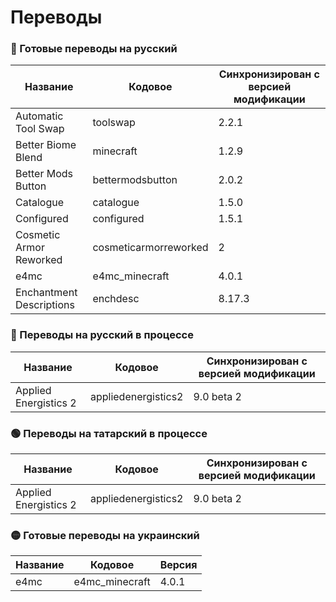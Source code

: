# Переводы

### 🔴 Готовые переводы на русский

| Название | Кодовое | Синхронизирован с версией модификации |
| - | - | - |
| Automatic Tool Swap | toolswap | 2.2.1 |
| Better Biome Blend | minecraft | 1.2.9 |
| Better Mods Button | bettermodsbutton | 2.0.2 |
| Catalogue | catalogue | 1.5.0 |
| Configured | configured | 1.5.1 |
| Cosmetic Armor Reworked | cosmeticarmorreworked | 2 |
| e4mc | e4mc_minecraft | 4.0.1 |
| Enchantment Descriptions | enchdesc | 8.17.3 |

### 🔴 Переводы на русский в процессе

| Название | Кодовое | Синхронизирован с версией модификации |
| - | - | - |
| Applied Energistics 2 | appliedenergistics2 | 9.0 beta 2 |

### 🟢 Переводы на татарский в процессе

| Название | Кодовое | Синхронизирован с версией модификации |
| - | - | - |
| Applied Energistics 2 | appliedenergistics2 | 9.0 beta 2 |

### 🟡 Готовые переводы на украинский

| Название | Кодовое | Версия |
| - | - | - |
| e4mc | e4mc_minecraft | 4.0.1 |